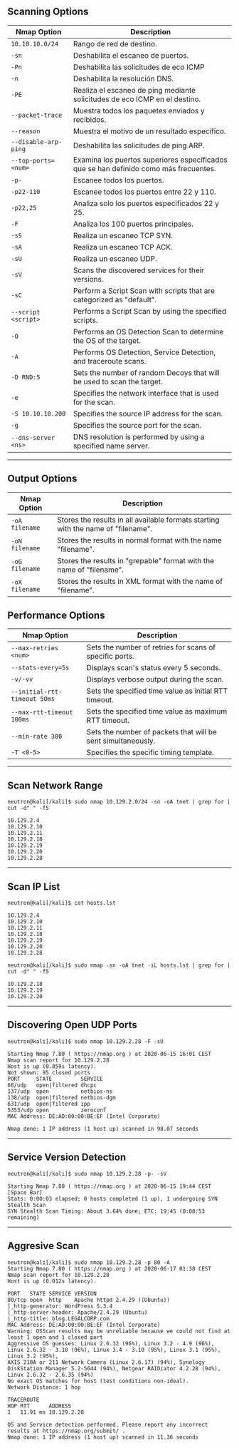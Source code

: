 ## Scanning Options

| **Nmap Option**      | **Description**                                                                       |
| -------------------- | ------------------------------------------------------------------------------------- |
| `10.10.10.0/24`      | Rango de red de destino.                                                              |
| `-sn`                | Deshabilita el escaneo de puertos.                                                    |
| `-Pn`                | Deshabilita las solicitudes de eco ICMP                                               |
| `-n`                 | Deshabilita la resolución DNS.                                                        |
| `-PE`                | Realiza el escaneo de ping mediante solicitudes de eco ICMP en el destino.            |
| `--packet-trace`     | Muestra todos los paquetes enviados y recibidos.                                      |
| `--reason`           | Muestra el motivo de un resultado específico.                                         |
| `--disable-arp-ping` | Deshabilita las solicitudes de ping ARP.                                              |
| `--top-ports=<num>`  | Examina los puertos superiores especificados que se han definido como más frecuentes. |
| `-p-`                | Escanee todos los puertos.                                                            |
| `-p22-110`           | Escanee todos los puertos entre 22 y 110.                                             |
| `-p22,25`            | Analiza solo los puertos especificados 22 y 25.                                       |
| `-F`                 | Analiza los 100 puertos principales.                                                  |
| `-sS`                | Realiza un escaneo TCP SYN.                                                           |
| `-sA`                | Realiza un escaneo TCP ACK.                                                           |
| `-sU`                | Realiza un escaneo UDP.                                                               |
| `-sV`                | Scans the discovered services for their versions.                                     |
| `-sC`                | Perform a Script Scan with scripts that are categorized as "default".                 |
| `--script <script>`  | Performs a Script Scan by using the specified scripts.                                |
| `-O`                 | Performs an OS Detection Scan to determine the OS of the target.                      |
| `-A`                 | Performs OS Detection, Service Detection, and traceroute scans.                       |
| `-D RND:5`           | Sets the number of random Decoys that will be used to scan the target.                |
| `-e`                 | Specifies the network interface that is used for the scan.                            |
| `-S 10.10.10.200`    | Specifies the source IP address for the scan.                                         |
| `-g`                 | Specifies the source port for the scan.                                               |
| `--dns-server <ns>`  | DNS resolution is performed by using a specified name server.                         |

----------------


## Output Options


| **Nmap Option** | **Description** |
|---|----|
| `-oA filename` | Stores the results in all available formats starting with the name of "filename". |
| `-oN filename` | Stores the results in normal format with the name "filename". |
| `-oG filename` | Stores the results in "grepable" format with the name of "filename". |
| `-oX filename` | Stores the results in XML format with the name of "filename". |



## Performance Options

| **Nmap Option** | **Description** |
|---|----|
| `--max-retries <num>` | Sets the number of retries for scans of specific ports. |
| `--stats-every=5s` | Displays scan's status every 5 seconds. |
| `-v/-vv` | Displays verbose output during the scan. |
| `--initial-rtt-timeout 50ms` | Sets the specified time value as initial RTT timeout. |
| `--max-rtt-timeout 100ms` | Sets the specified time value as maximum RTT timeout. |
| `--min-rate 300` | Sets the number of packets that will be sent simultaneously. |
| `-T <0-5>` | Specifies the specific timing template. |


-------------

## Scan Network Range

```
neutron@kali[/kali]$ sudo nmap 10.129.2.0/24 -sn -oA tnet | grep for | cut -d" " -f5

10.129.2.4
10.129.2.10
10.129.2.11
10.129.2.18
10.129.2.19
10.129.2.20
10.129.2.28
```

--------

## Scan IP List

```
neutron@kali[/kali]$ cat hosts.lst

10.129.2.4
10.129.2.10
10.129.2.11
10.129.2.18
10.129.2.19
10.129.2.20
10.129.2.28
```

```
neutron@kali[/kali]$ sudo nmap -sn -oA tnet -iL hosts.lst | grep for | cut -d" " -f5

10.129.2.18
10.129.2.19
10.129.2.20
```

--------------

## Discovering Open UDP Ports

```
neutron@kali[/kali]$ sudo nmap 10.129.2.28 -F -sU

Starting Nmap 7.80 ( https://nmap.org ) at 2020-06-15 16:01 CEST
Nmap scan report for 10.129.2.28
Host is up (0.059s latency).
Not shown: 95 closed ports
PORT     STATE         SERVICE
68/udp   open|filtered dhcpc
137/udp  open          netbios-ns
138/udp  open|filtered netbios-dgm
631/udp  open|filtered ipp
5353/udp open          zeroconf
MAC Address: DE:AD:00:00:BE:EF (Intel Corporate)

Nmap done: 1 IP address (1 host up) scanned in 98.07 seconds
```

----------

## Service Version Detection

```
neutron@kali[/kali]$ sudo nmap 10.129.2.28 -p- -sV

Starting Nmap 7.80 ( https://nmap.org ) at 2020-06-15 19:44 CEST
[Space Bar]
Stats: 0:00:03 elapsed; 0 hosts completed (1 up), 1 undergoing SYN Stealth Scan
SYN Stealth Scan Timing: About 3.64% done; ETC: 19:45 (0:00:53 remaining)
```

-------------

## Aggresive Scan

```
neutron@kali[/kali]$ sudo nmap 10.129.2.28 -p 80 -A
Starting Nmap 7.80 ( https://nmap.org ) at 2020-06-17 01:38 CEST
Nmap scan report for 10.129.2.28
Host is up (0.012s latency).

PORT   STATE SERVICE VERSION
80/tcp open  http    Apache httpd 2.4.29 ((Ubuntu))
|_http-generator: WordPress 5.3.4
|_http-server-header: Apache/2.4.29 (Ubuntu)
|_http-title: blog.LEGALCORP.com
MAC Address: DE:AD:00:00:BE:EF (Intel Corporate)
Warning: OSScan results may be unreliable because we could not find at least 1 open and 1 closed port
Aggressive OS guesses: Linux 2.6.32 (96%), Linux 3.2 - 4.9 (96%), Linux 2.6.32 - 3.10 (96%), Linux 3.4 - 3.10 (95%), Linux 3.1 (95%), Linux 3.2 (95%), 
AXIS 210A or 211 Network Camera (Linux 2.6.17) (94%), Synology DiskStation Manager 5.2-5644 (94%), Netgear RAIDiator 4.2.28 (94%), 
Linux 2.6.32 - 2.6.35 (94%)
No exact OS matches for host (test conditions non-ideal).
Network Distance: 1 hop

TRACEROUTE
HOP RTT      ADDRESS
1   11.91 ms 10.129.2.28

OS and Service detection performed. Please report any incorrect results at https://nmap.org/submit/ .
Nmap done: 1 IP address (1 host up) scanned in 11.36 seconds
```
